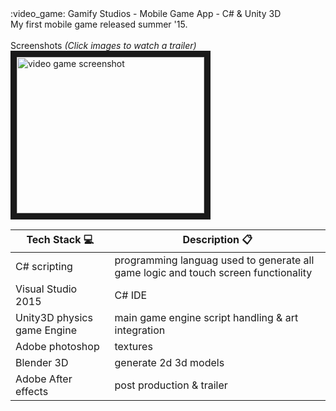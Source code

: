 <html>
  <head>
  </head>
  <body>
    :video_game: Gamify Studios - Mobile Game App - C# & Unity 3D <br>
    My first mobile game released summer '15. <br><br>
    Screenshots <i>(Click images to watch a trailer)</i> <br>
    <a href="http://www.youtube.com/watch?feature=player_embedded&v=o2_uT8qcJys" 
    target="_blank"><img src="https://cdn.apkmonk.com/images/com.GamifyStudios.SuperHeroJump.png" 
    alt="video game screenshot" width="300" height="250" border="10" /></a>
    
  </body>
</html>

Tech Stack :computer: | Description :clipboard:
    --- | ---
    C# scripting | programming languag used to generate all game logic and touch screen functionality
    Visual Studio 2015 | C# IDE
    Unity3D physics game Engine | main game engine script handling & art integration
    Adobe photoshop | textures
    Blender 3D | generate 2d 3d models
    Adobe After effects | post production & trailer
